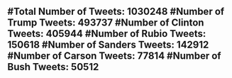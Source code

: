 #Total Number of Tweets: 1030248 
#Number of Trump Tweets: 493737
#Number of Clinton Tweets: 405944
#Number of Rubio Tweets: 150618
#Number of Sanders Tweets: 142912
#Number of Carson Tweets: 77814
#Number of Bush Tweets: 50512
---
